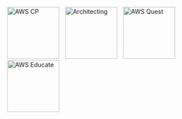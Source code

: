 <p>
  <img src="https://images.credly.com/size/220x220/images/00634f82-b07f-4bbd-a6bb-53de397fc3a6/image.png" width="120" height="120" alt="AWS CP" style="display: inline-block; margin-right: 10px;">
  <img src="https://images.credly.com/size/680x680/images/519a6dba-f145-4c1a-85a2-1d173d6898d9/image.png" width="120" height="120" alt="Architecting" style="display: inline-block; margin-right: 10px;">
  <img src="https://images.credly.com/size/680x680/images/2784d0d8-327c-406f-971e-9f0e15097003/image.png" width="120" height="120" alt="AWS Quest" style="display: inline-block;">
  <img src="https://images.credly.com/size/680x680/images/b7695469-4083-4e65-b11b-ffc90f4492dd/image.png"
  width="120" height=120" alt="AWS Educate" style="display: inline-block;">
</p>

